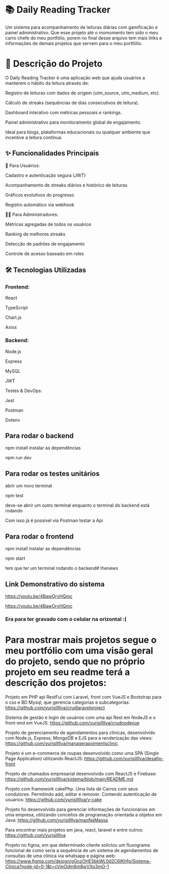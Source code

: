 # 📚 Daily Reading Tracker

Um sistema para acompanhamento de leituras diárias com gamificação e painel administrativo. Que esse projeto até o momomento tem sido o meu carro chefe do meu portfólio, porem no final desse arquivo tem mais links e informações de demais projetos que servem para o meu portfólio.

# 🚀 Descrição do Projeto
O Daily Reading Tracker é uma aplicação web que ajuda usuários a manterem o hábito da leitura através de:

Registro de leituras com dados de origem (utm_source, utm_medium, etc).

Cálculo de streaks (sequências de dias consecutivos de leitura).

Dashboard interativo com métricas pessoais e rankings.

Painel administrativo para monitoramento global de engajamento.

Ideal para blogs, plataformas educacionais ou qualquer ambiente que incentive a leitura contínua.

## ✨ Funcionalidades Principais

👤 Para Usuários:

Cadastro e autenticação segura (JWT)

Acompanhamento de streaks diários e histórico de leituras

Gráficos evolutivos do progresso

Registro automático via webhook

👩💼 Para Administradores:

Métricas agregadas de todos os usuários

Ranking de melhores streaks

Detecção de padrões de engajamento

Controle de acesso baseado em roles

## 🛠 Tecnologias Utilizadas

### Frontend:

React

TypeScript

Chart.js

Axios

### Backend:

Node.js

Express

MySQL

JWT

Testes & DevOps:

Jest

Postman

Dotenv

## Para rodar o backend

npm install instalar as dependências

npm run dev

## Para rodar os testes unitários

abrir um novo terminal

npm test

deve-se abrir um outro terminal enquanto o terminal do backend está rodando

Com isso já é possivel via Postman testar a Api

## Para rodar o frontend

npm install instalar as dependências

npm start

tem que ter um terminal rodando o backend# thenews

## Link Demonstrativo do sistema

https://youtu.be/4BawOrvHQmc

https://youtu.be/4BawOrvHQmc

### Era para ter gravado com o celular na orizontal :(

# Para mostrar mais projetos segue o meu portfólio com uma visão geral do projeto, sendo que no próprio projeto em seu readme terá a descrição dos projetos:

Projeto em PHP api RestFul com Laravel, front com VueJS e Bootstrap para o css e BD Mysql, que gerencia categorias e subcategorias: https://github.com/yurisillllva/crudlaravelproject

Sistema de gestão e login de usuários com uma api Rest em NodeJS e o front-end em VueJS: https://github.com/yurisillllva/crudnodevue 

Projeto de gerenciamento de agendamentos para clínicas, desenvolvido com Node.js, Express, MongoDB e EJS para a renderização das views: https://github.com/yurisillllva/managerapoimentsclinic 

Projeto é um e-commerce de roupas desenvolvido como uma SPA (Single Page Application) utilizando ReactJS: https://github.com/yurisillllva/desafio-front 

Projeto de chamados empresarial desenvolvido com ReactJS e Firebase: https://github.com/yurisillllva/sistema/blob/main/README.md 

Projeto com framework cakePhp. Uma lista de Carros com seus condutores. Permitindo add, editar e remover. Contendo autenticação de usuarios: https://github.com/yurisillllva/y-cake

Projeto foi desenvolvido para gerenciar informações de funcionários em uma empresa, utilizando conceitos de programação orientada a objetos em Java: https://github.com/yurisillllva/maoNaMassa 

Para encontrar mais projetos em java, react, laravel e entre outros: https://github.com/yurisillllva 

Projeto no figma, em que determinado cliente solictou um fluxograma funcional de como seria a sequência de um sistema de agendamentos de consultas de uma clínica via whatsapp e página web: https://www.figma.com/design/gGnzOHE5bkWL0d2C6lKhfg/Sistema-Clinica?node-id=0-1&t=cVmOdm6m8wVXo3mO-1 
